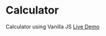 # Calculator
Calculator using Vanilla JS
[Live Demo](https://mohamedwasimmohamedakram.github.io/calculator/)
